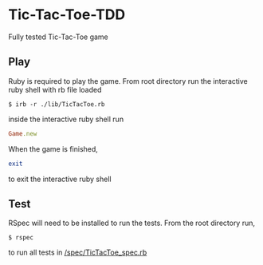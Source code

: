 # Tic-Tac-Toe-TDD
Fully tested Tic-Tac-Toe game

Play
----

Ruby is required to play the game. From root directory run the interactive ruby shell with rb file loaded
```
$ irb -r ./lib/TicTacToe.rb
```
inside the interactive ruby shell run
```ruby
Game.new
```

When the game is finished,

```ruby
exit
```

to exit the interactive ruby shell

Test
----

RSpec will need to be installed to run the tests. From the root directory run,

```
$ rspec
```

to run all tests in [/spec/TicTacToe_spec.rb](https://github.com/CJ-Veliz/Tic-Tac-Toe-TDD/blob/master/spec/TicTacToe_spec.rb)